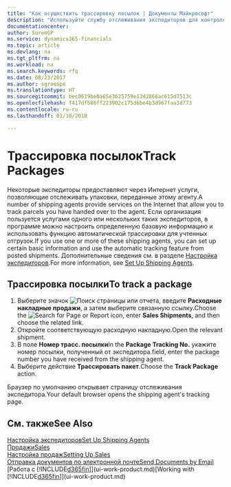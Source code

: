 ```yaml
---
title: "Как осуществить трассировку посылок | Документы Майкрософт"
description: "Используйте службу отслеживания экспедиторов для контроля хода доставки."
documentationcenter: 
author: SorenGP
ms.service: dynamics365-financials
ms.topic: article
ms.devlang: na
ms.tgt_pltfrm: na
ms.workload: na
ms.search.keywords: rfq
ms.date: 08/23/2017
ms.author: sgroespe
ms.translationtype: HT
ms.sourcegitcommit: bec0619be0a65e3625759e13d2866ac615d7513c
ms.openlocfilehash: f417dfb86ff223902c175d6be4b3d967faa3d773
ms.contentlocale: ru-ru
ms.lasthandoff: 01/30/2018

---
```

# <a name="track-packages"></a><span data-ttu-id="8e88d-103">Трассировка посылок</span><span class="sxs-lookup"><span data-stu-id="8e88d-103">Track Packages</span></span>
<span data-ttu-id="8e88d-104">Некоторые экспедиторы предоставляют через Интернет услуги, позволяющие отслеживать упаковки, переданные этому агенту.</span><span class="sxs-lookup"><span data-stu-id="8e88d-104">A number of shipping agents provide services on the Internet that allow you to track parcels you have handed over to the agent.</span></span> <span data-ttu-id="8e88d-105">Если организация пользуется услугами одного или нескольких таких экспедиторов, в программе можно настроить определенную базовую информацию и использовать функцию автоматической трассировки для учтенных отгрузок.</span><span class="sxs-lookup"><span data-stu-id="8e88d-105">If you use one or more of these shipping agents, you can set up certain basic information and use the automatic tracking feature from posted shipments.</span></span> <span data-ttu-id="8e88d-106">Дополнительные сведения см. в разделе [Настройка экспедиторов](sales-how-to-set-up-shipping-agents.md).</span><span class="sxs-lookup"><span data-stu-id="8e88d-106">For more information, see [Set Up Shipping Agents](sales-how-to-set-up-shipping-agents.md).</span></span>

## <a name="to-track-a-package"></a><span data-ttu-id="8e88d-107">Трассировка посылки</span><span class="sxs-lookup"><span data-stu-id="8e88d-107">To track a package</span></span>
1. <span data-ttu-id="8e88d-108">Выберите значок ![Поиск страницы или отчета](media/ui-search/search_small.png "Значок поиска страницы или отчета"), введите **Расходные накладные продажи**, а затем выберите связанную ссылку.</span><span class="sxs-lookup"><span data-stu-id="8e88d-108">Choose the ![Search for Page or Report](media/ui-search/search_small.png "Search for Page or Report icon") icon, enter **Sales Shipments**, and then choose the related link.</span></span>
2. <span data-ttu-id="8e88d-109">Откройте соответствующую расходную накладную.</span><span class="sxs-lookup"><span data-stu-id="8e88d-109">Open the relevant shipment.</span></span>
3. <span data-ttu-id="8e88d-110">В поле **Номер трасс. посылки**</span><span class="sxs-lookup"><span data-stu-id="8e88d-110">In the **Package Tracking No.**</span></span> <span data-ttu-id="8e88d-111">укажите номер посылки, полученный от экспедитора.</span><span class="sxs-lookup"><span data-stu-id="8e88d-111">field, enter the package number you have received from the shipping agent.</span></span>
4. <span data-ttu-id="8e88d-112">Выберите действие **Трассировать пакет**.</span><span class="sxs-lookup"><span data-stu-id="8e88d-112">Choose the **Track Package** action.</span></span>

<span data-ttu-id="8e88d-113">Браузер по умолчанию открывает страницу отслеживания экспедитора.</span><span class="sxs-lookup"><span data-stu-id="8e88d-113">Your default browser opens the shipping agent's tracking page.</span></span>

## <a name="see-also"></a><span data-ttu-id="8e88d-114">См. также</span><span class="sxs-lookup"><span data-stu-id="8e88d-114">See Also</span></span>
[<span data-ttu-id="8e88d-115">Настройка экспедиторов</span><span class="sxs-lookup"><span data-stu-id="8e88d-115">Set Up Shipping Agents</span></span>](sales-how-to-set-up-shipping-agents.md)  
[<span data-ttu-id="8e88d-116">Продажи</span><span class="sxs-lookup"><span data-stu-id="8e88d-116">Sales</span></span>](sales-manage-sales.md)  
[<span data-ttu-id="8e88d-117">Настройка продаж</span><span class="sxs-lookup"><span data-stu-id="8e88d-117">Setting Up Sales</span></span>](sales-setup-sales.md)  
[<span data-ttu-id="8e88d-118">Отправка документов по электронной почте</span><span class="sxs-lookup"><span data-stu-id="8e88d-118">Send Documents by Email</span></span>](ui-how-send-documents-email.md)  
<span data-ttu-id="8e88d-119">[Работа с [!INCLUDE[d365fin](includes/d365fin_md.md)]](ui-work-product.md)</span><span class="sxs-lookup"><span data-stu-id="8e88d-119">[Working with [!INCLUDE[d365fin](includes/d365fin_md.md)]](ui-work-product.md)</span></span>

